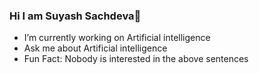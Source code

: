 ### Hi I am Suyash Sachdeva👋

- I’m currently working on Artificial intelligence 
- Ask me about Artificial intelligence 
- Fun Fact: Nobody is interested in the above sentences

